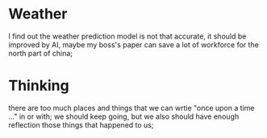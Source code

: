 # Weather
I find out the weather prediction model is not that accurate, it should be improved by AI, maybe my boss's paper can save a lot of workforce for the north part of china;


# Thinking
there are too much places and things that we can wrtie "once upon a time ..." in or with;
we should keep going, but we also should have enough reflection those things that happened to us;


